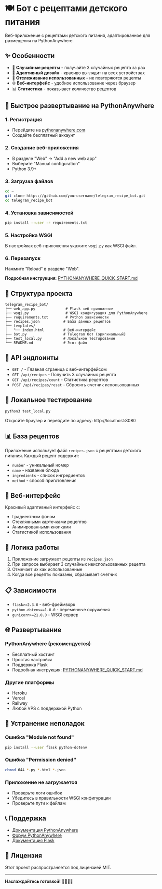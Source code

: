 # 🍽️ Бот с рецептами детского питания

Веб-приложение с рецептами детского питания, адаптированное для размещения на PythonAnywhere.

## ✨ Особенности

- 🎲 **Случайные рецепты** - получайте 3 случайных рецепта за раз
- 📱 **Адаптивный дизайн** - красиво выглядит на всех устройствах
- 🔄 **Отслеживание использованных** - не повторяются рецепты
- 🌐 **Веб-интерфейс** - удобное использование через браузер
- 📊 **Статистика** - показывает количество рецептов

## 🚀 Быстрое развертывание на PythonAnywhere

### 1. Регистрация
- Перейдите на [pythonanywhere.com](https://www.pythonanywhere.com)
- Создайте бесплатный аккаунт

### 2. Создание веб-приложения
- В разделе "Web" → "Add a new web app"
- Выберите "Manual configuration"
- Python 3.9+

### 3. Загрузка файлов
```bash
cd ~
git clone https://github.com/yourusername/telegram_recipe_bot.git
cd telegram_recipe_bot
```

### 4. Установка зависимостей
```bash
pip install --user -r requirements.txt
```

### 5. Настройка WSGI
В настройках веб-приложения укажите `wsgi.py` как WSGI файл.

### 6. Перезапуск
Нажмите "Reload" в разделе "Web".

**Подробная инструкция:** [PYTHONANYWHERE_QUICK_START.md](PYTHONANYWHERE_QUICK_START.md)

## 📁 Структура проекта

```
telegram_recipe_bot/
├── web_app.py              # Flask веб-приложение
├── wsgi.py                 # WSGI конфигурация для PythonAnywhere
├── requirements.txt        # Python зависимости
├── recipes.json           # База данных рецептов
├── templates/
│   └── index.html         # Веб-интерфейс
├── bot.py                 # Telegram бот (оригинальный)
├── test_local.py          # Локальное тестирование
└── README.md              # Этот файл
```

## 🔧 API эндпоинты

- `GET /` - Главная страница с веб-интерфейсом
- `GET /api/recipes` - Получить 3 случайных рецепта
- `GET /api/recipes/count` - Статистика рецептов
- `POST /api/recipes/reset` - Сбросить счетчик использованных

## 🧪 Локальное тестирование

```bash
python3 test_local.py
```

Откройте браузер и перейдите по адресу: http://localhost:8080

## 📊 База рецептов

Приложение использует файл `recipes.json` с рецептами детского питания. Каждый рецепт содержит:
- `number` - уникальный номер
- `name` - название блюда
- `ingredients` - список ингредиентов
- `method` - способ приготовления

## 🎨 Веб-интерфейс

Красивый адаптивный интерфейс с:
- Градиентным фоном
- Стеклянными карточками рецептов
- Анимированными кнопками
- Статистикой использования

## 🔄 Логика работы

1. Приложение загружает рецепты из `recipes.json`
2. При запросе выбирает 3 случайных неиспользованных рецепта
3. Отмечает их как использованные
4. Когда все рецепты показаны, сбрасывает счетчик

## 📋 Зависимости

- `flask>=2.3.0` - веб-фреймворк
- `python-dotenv==1.0.0` - переменные окружения
- `gunicorn>=21.0.0` - WSGI сервер

## 🌐 Развертывание

### PythonAnywhere (рекомендуется)
- Бесплатный хостинг
- Простая настройка
- Поддержка Flask
- Подробная инструкция: [PYTHONANYWHERE_QUICK_START.md](PYTHONANYWHERE_QUICK_START.md)

### Другие платформы
- Heroku
- Vercel
- Railway
- Любой VPS с поддержкой Python

## 🐛 Устранение неполадок

### Ошибка "Module not found"
```bash
pip install --user flask python-dotenv
```

### Ошибка "Permission denied"
```bash
chmod 644 *.py *.html *.json
```

### Приложение не загружается
- Проверьте логи ошибок
- Убедитесь в правильности WSGI конфигурации
- Проверьте пути к файлам

## 📞 Поддержка

- [Документация PythonAnywhere](https://help.pythonanywhere.com/)
- [Форум PythonAnywhere](https://www.pythonanywhere.com/forums/)
- [Документация Flask](https://flask.palletsprojects.com/)

## 📄 Лицензия

Этот проект распространяется под лицензией MIT.

---

**Наслаждайтесь готовкой!** 👨‍🍳👩‍🍳
